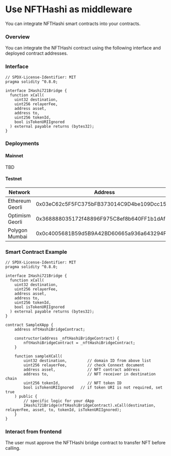 # Use NFTHashi as middleware

You can integrate NFTHashi smart contracts into your contracts.

### Overview

You can integrate the NFTHashi contract using the following interface and deployed contract addresses.

### Interface

```solidity
// SPDX-License-Identifier: MIT
pragma solidity ^0.8.0;

interface IHashi721Bridge {
  function xCall(
    uint32 destination,
    uint256 relayerFee,
    address asset,
    address to,
    uint256 tokenId,
    bool isTokenURIIgnored
  ) external payable returns (bytes32);
}
```

### Deployments

#### Mainnet

TBD

#### Testnet

| Network         | Address                                    | Domain ID  |
| --------------- | ------------------------------------------ | ---------- |
| Ethereum Georli | 0x03eC62c5F5FC375bFB373014C9D4be109Dcc15e8 | 1735353714 |
| Optimism Georli | 0x368888035172f48896F975C8ef8b640FF1b1dAf8 | 1735356532 |
| Polygon Mumbai  | 0x0c4005681B59d5B9A42BD60665a936a643294F60 | 9991       |

### Smart Contract Example

```solidity
// SPDX-License-Identifier: MIT
pragma solidity ^0.8.0;

interface IHashi721Bridge {
  function xCall(
    uint32 destination,
    uint256 relayerFee,
    address asset,
    address to,
    uint256 tokenId,
    bool isTokenURIIgnored
  ) external payable returns (bytes32);
}

contract SampleXApp {
    address nftHashiBridgeContract;
    
    constructor(address _nftHashiBridgeContract) {
        nftHashiBridgeContract = _nftHashiBridgeContract;
    }
    
    function sampleXCall(    
        uint32 destination,         // domain ID from above list
        uint256 relayerFee,         // check Connext document
        address asset,              // NFT contract address
        address to,                 // NFT receiver in destination chain
        uint256 tokenId,            // NFT token ID
        bool isTokenURIIgnored   // if token URI is not required, set true
    ) public {
        // specific logic for your dApp
        IHashi721Bridge(nftHashiBridgeContract).xCall(destination, relayerFee, asset, to, tokenId, isTokenURIIgnored);
    }
}
```

### Interact from frontend

The user must approve the NFTHashi bridge contract to transfer NFT before calling.&#x20;



